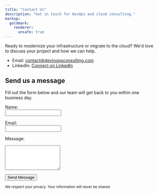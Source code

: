 ```yaml
---
title: "Contact Us"
description: "Get in touch for DevOps and cloud consulting."
markup:
  goldmark:
    renderer:
      unsafe: true
---
```



Ready to modernize your infrastructure or migrate to the cloud? We'd love to discuss your project and how we can help.

- Email: [contact@devloopsconsulting.com](mailto:contact@devloopsconsulting.com)
- LinkedIn: [Connect on LinkedIn](https://www.linkedin.com/company/devloops)

## Send us a message

Fill out the form below and our team will get back to you within one business day.

<form action="https://formspree.io/f/xkgbgypy" method="POST" class="max-w-lg mx-auto p-4 bg-white rounded shadow">
  <label for="name">Name:</label><br>
  <input type="text" id="name" name="name" required class="w-full mb-2 p-2 border rounded"><br>

  <label for="email">Email:</label><br>
  <input type="email" id="email" name="email" required class="w-full mb-2 p-2 border rounded"><br>

  <label for="message">Message:</label><br>
  <textarea id="message" name="message" rows="5" required class="w-full mb-2 p-2 border rounded"></textarea><br>

  <button type="submit" class="bg-blue-600 text-white px-4 py-2 rounded">Send Message</button>
</form>

<small class="block mt-4 text-gray-500">We respect your privacy. Your information will never be shared.</small>

